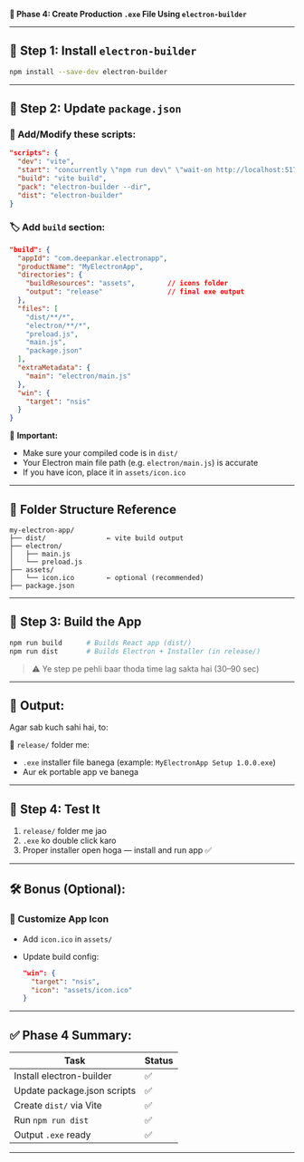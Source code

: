 **🔰 Phase 4: Create Production `.exe` File Using `electron-builder`**

---

## 🧰 Step 1: Install `electron-builder`

```bash
npm install --save-dev electron-builder
```

---

## 📝 Step 2: Update `package.json`

### 🔧 Add/Modify these scripts:

```json
"scripts": {
  "dev": "vite",
  "start": "concurrently \"npm run dev\" \"wait-on http://localhost:5173 && electron .\"",
  "build": "vite build",
  "pack": "electron-builder --dir",
  "dist": "electron-builder"
}
```

### 🏷️ Add `build` section:

```json
"build": {
  "appId": "com.deepankar.electronapp",
  "productName": "MyElectronApp",
  "directories": {
    "buildResources": "assets",        // icons folder
    "output": "release"                // final exe output
  },
  "files": [
    "dist/**/*",
    "electron/**/*",
    "preload.js",
    "main.js",
    "package.json"
  ],
  "extraMetadata": {
    "main": "electron/main.js"
  },
  "win": {
    "target": "nsis"
  }
}
```

📁 **Important:**

- Make sure your compiled code is in `dist/`
- Your Electron main file path (e.g. `electron/main.js`) is accurate
- If you have icon, place it in `assets/icon.ico`

---

## 📁 Folder Structure Reference

```
my-electron-app/
├── dist/               ← vite build output
├── electron/
│   ├── main.js
│   └── preload.js
├── assets/
│   └── icon.ico        ← optional (recommended)
├── package.json
```

---

## 🚀 Step 3: Build the App

```bash
npm run build      # Builds React app (dist/)
npm run dist       # Builds Electron + Installer (in release/)
```

> ⚠️ Ye step pe pehli baar thoda time lag sakta hai (30–90 sec)

---

## 🎁 Output:

Agar sab kuch sahi hai, to:

📁 `release/` folder me:

- `.exe` installer file banega (example: `MyElectronApp Setup 1.0.0.exe`)
- Aur ek portable app ve banega

---

## 🧪 Step 4: Test It

1. `release/` folder me jao
2. `.exe` ko double click karo
3. Proper installer open hoga — install and run app ✅

---

## 🛠️ Bonus (Optional):

### 🔸 Customize App Icon

- Add `icon.ico` in `assets/`
- Update build config:

  ```json
  "win": {
    "target": "nsis",
    "icon": "assets/icon.ico"
  }
  ```

---

## ✅ Phase 4 Summary:

| Task                        | Status |
| --------------------------- | ------ |
| Install electron-builder    | ✅     |
| Update package.json scripts | ✅     |
| Create `dist/` via Vite     | ✅     |
| Run `npm run dist`          | ✅     |
| Output `.exe` ready         | ✅     |

---
